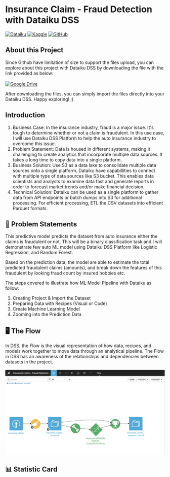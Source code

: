 # Insurance Claim - Fraud Detection with Dataiku DSS
[![Dataiku](https://img.shields.io/static/v1?style=for-the-badge&message=Dataiku&color=2AB1AC&logo=Dataiku&logoColor=FFFFFF&label=)](https://community.dataiku.com/t5/user/viewprofilepage/user-id/7023)
[![Kaggle](https://img.shields.io/static/v1?style=for-the-badge&message=Kaggle&color=222222&logo=Kaggle&logoColor=20BEFF&label=)](https://www.kaggle.com/)
[![GitHub](https://img.shields.io/static/v1?style=for-the-badge&message=GitHub&color=181717&logo=GitHub&logoColor=FFFFFF&label=)](https://github.com/sulaihasubi)

## About this Project
Since Github have limitation of size to support the files upload, you can explore about this project with Dataiku DSS by downloading the file with the link provided as below:
<br/>
<br/>
[![Google Drive](https://img.shields.io/static/v1?style=for-the-badge&message=Google+Drive&color=4285F4&logo=Google+Drive&logoColor=FFFFFF&label=)](https://drive.google.com/file/d/1OjtpVegdbtQrV0KKWl9_DAS8M7Uys3Fx/view?usp=sharing)

After downloading the files, you can simply import the files directly into your Dataiku DSS. Happy exploring! ;)


## Introduction
1. Business Case: In the insurance industry, fraud is a major issue. It's tough to determine whether or not a claim is fraudulent. In this use case, I will use Dataiku DSS Platform to help the auto insurance industry to overcome this issue. 
2. Problem Statement: Data is housed in different systems, making it challenging to create analytics that incorporate multiple data sources. It takes a long time to copy data into a single platform.
3. Business Solution: Use S3 as a data lake to consolidate multiple data sources onto a single platform. Dataiku have capabillities to connect with multiple type of data sources like S3 bucket. This enables data scientists and analysts to examine data fast and generate reports in order to forecast market trends and/or make financial decision.
4. Technical Solution: Dataiku can be used as a single platform to gather data from API endpoints or batch dumps into S3 for additional processing. For efficient processing, ETL the CSV datasets into efficient Parquet formats.

## 📖 Problem Statements
This predictive model predicts the dataset from auto insurance either the claims is fraudulent or not. This will be a binary classification task and I will demonstrate few auto ML model using Dataiku DSS Platform like Logistic Regression, and Random Forest.

Based on the prediction data, the model are able to estimate the total predicted fraudulent claims (amounts), and break down the features of this fraudulent by looking fraud count by insured hobbies etc.

The steps covered to illustrate how ML Model Pipeline with Dataiku as follow:
1. Creating Project & Import the Dataset
2. Preparing Data with Recipes (Visual or Code)
3. Create Machine Learning Model
4. Zooming into the Prediction Data


## 🖥 The Flow
In DSS, the Flow is the visual representation of how data, recipes, and models work together to move data through an analytical pipeline. The Flow in DSS has an awareness of the relationships and dependencies between datasets in the project.
<br/>
<br/>
![Alt Text](https://github.com/sulaihasubi/insurance-claims-fraud-detection/blob/main/images/FLOW.png)

## 📊 Statistic Card 
